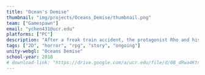 ```yaml
---
title: "Ocean's Demise"
thumbnail: "img/projects/Oceans_Demise/thumbnail.png"
team: ["Gamespawn"]
email: "ychen431@ucr.edu"
platforms: ["PC"]
description: "After a freak train accident, the protagonist Rho and his friends find himself trapped in the Abyss, a world where tormented souls are trapped for eternity. Rho has to persuade, avoid and outsmart the spirits and figure out a way to escape back to the surface. However coming back alive may be near impossible, let alone being unchanged. "
tags: ["2D", "horror", "rpg", "story", "ongoing"]
unity-webgl: "Oceans Demise"
school-year: 2018
# download-link: "https://drive.google.com/a/ucr.edu/file/d/0B_dRwa4KtnbWd3I1VWZUYUpYZFE/view?usp=sharing"
---
```

    
